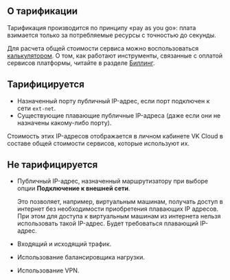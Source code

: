 ## О тарификации

Тарификация производится по принципу «pay as you go»: плата взимается только за потребляемые ресурсы с точностью до секунды.

Для расчета общей стоимости сервиса можно воспользоваться [калькулятором](https://mcs.mail.ru/pricing). О том, как работают инструменты, связанные с оплатой сервисов платформы, читайте в разделе [Биллинг](../../../additionals/billing).

## Тарифицируется

- Назначенный порту публичный IP-адрес, если порт подключен к сети `ext-net`.
- Существующие плавающие публичные IP-адреса (даже если они не назначены какому-либо порту).

Стоимость этих IP-адресов отображается в личном кабинете VK Cloud в составе общей стоимости сервисов, которые используют их.

## Не тарифицируется

- Публичный IP-адрес, назначенный маршрутизатору при выборе опции **Подключение к внешней сети**.

  Это позволяет, например, виртуальным машинам, получать доступ в интернет без необходимости приобретения плавающих IP адресов.
  При этом для доступа к виртуальным машинам из интернета нельзя использовать такой IP-адрес. Будет требоваться плавающий IP-адрес.

- Входящий и исходящий трафик.
- Использование балансировщика нагрузки.
- Использование VPN.
